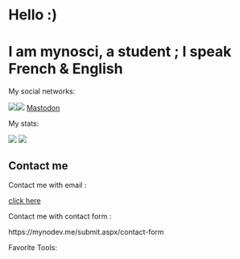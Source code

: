 <h1 style="display: center;"> Hello :) </h1>
<h1>I am mynosci, a student ; I speak French & English</h1>
<p>My social networks:</p>
<img src="https://img.shields.io/badge/TWITCH-mynosci_twitch-blueviolet?style=for-the-badge&logo=twitch?link=https://twitch.tv/mynosci_twitch/"><img src="https://img.shields.io/badge/TWITTER-mynoxhd-blue?style=for-the-badge&logo=twitch?link=https://secure-links.mynosci.cloud/twitter/">
<a rel="me" href="https://mastouille.fr/@mynosci">Mastodon</a>
<p>My stats:</p>
<img src="https://github-readme-stats.vercel.app/api?username=mynosciDev"></img>
<img src="https://github-readme-stats.vercel.app/api/top-langs/?username=mynosciDev&layout=compact"></img>
<h2>Contact me</h2>
<p>Contact me with email :</p> <a href="mailto:contact@mynodev.me">click here</a>
<p>Contact me with contact form :</p> <p>https://mynodev.me/submit.aspx/contact-form</p>
<p>Favorite Tools:</p>
